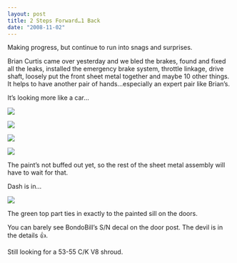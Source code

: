 ```yaml
---
layout: post
title: 2 Steps Forward…1 Back
date: "2008-11-02"
---
```


Making progress, but continue to run into snags and surprises.

Brian Curtis came over yesterday and we bled the brakes, found and fixed all the leaks, installed the emergency brake system, throttle linkage, drive shaft, loosely put the front sheet metal together and maybe 10 other things. It helps to have another pair of hands…especially an expert pair like Brian’s.

It’s looking more like a car…

![](/images/Kart_Hauler_Blog/27-front_end_010.jpg)

![](/images/Kart_Hauler_Blog/27-hood_008.jpg)

![](/images/Kart_Hauler_Blog/27-hood_010.jpg)

![](/images/Kart_Hauler_Blog/27-rear_end_001.jpg)

The paint’s not buffed out yet, so the rest of the sheet metal assembly will have to wait for that.

Dash is in…

![](/images/Kart_Hauler_Blog/24-front_end_009_2.jpg)

The green top part ties in exactly to the painted sill on the doors.

You can barely see BondoBill’s S/N decal on the door post. The devil is in the details 👍.

Still looking for a 53-55 C/K V8 shroud.  
